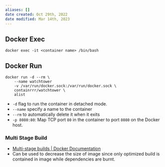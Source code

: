 ```yaml
---
aliases: []
date created: Oct 29th, 2022
date modified: Mar 14th, 2023
---
```


## Docker Exec
`docker exec -it <container name> /bin/bash`

## Docker Run
```
docker run -d --rm \
	--name watchtower
	-v /var/run/docker.sock:/var/run/docker.sock \
	containrrr/watchtower \
	alist
```

- `-d` flag to run the container in detached mode. 
- `--name` specify a name to the container
- `--rm` to automatically delete it when it exits  
- `-p 8080:80`: Map TCP port `80` in the container to port `8080` on the Docker host.

### Multi Stage Build
- [Multi-stage builds | Docker Documentation](https://docs.docker.com/build/building/multi-stage/)
- Can be used to decrease the size of image since only optimized build is contained in image while dependencies are burnt.